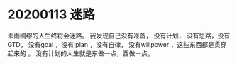

# 20200113 迷路 

未雨绸缪的人生终将会迷路。    我发现自己没有准备， 没有计划， 没有思路，没有GTD， 没有goal ，没有 plan ，没有自律， 没有willpower ，这些东西都是贯穿起来的 。  没有计划的人生就是东做一点，西做一点。 

